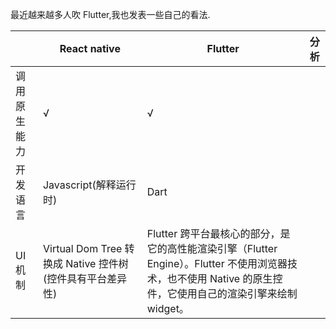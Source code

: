 最近越来越多人吹 Flutter,我也发表一些自己的看法.

|              | React native                                              | Flutter                                                                                                                                                       | 分析 |
| ------------ | --------------------------------------------------------- | ------------------------------------------------------------------------------------------------------------------------------------------------------------- | ---- |
| 调用原生能力 | √                                                         | √                                                                                                                                                             |      |
| 开发语言     | Javascript(解释运行时)                                                | Dart                                                                                                                                                          |      |
| UI 机制      | Virtual Dom Tree 转换成 Native 控件树(控件具有平台差异性) | Flutter 跨平台最核心的部分，是它的高性能渲染引擎（Flutter Engine）。Flutter 不使用浏览器技术，也不使用 Native 的原生控件，它使用自己的渲染引擎来绘制 widget。 |      |
